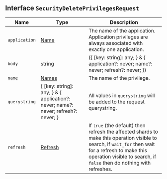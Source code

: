 ## Interface `SecurityDeletePrivilegesRequest`

| Name | Type | Description |
| - | - | - |
| `application` | [Name](./Name.md) | The name of the application. Application privileges are always associated with exactly one application. |
| `body` | string | ({ [key: string]: any; } & { application?: never; name?: never; refresh?: never; }) | All values in `body` will be added to the request body. |
| `name` | [Names](./Names.md) | The name of the privilege. |
| `querystring` | { [key: string]: any; } & { application?: never; name?: never; refresh?: never; } | All values in `querystring` will be added to the request querystring. |
| `refresh` | [Refresh](./Refresh.md) | If `true` (the default) then refresh the affected shards to make this operation visible to search, if `wait_for` then wait for a refresh to make this operation visible to search, if `false` then do nothing with refreshes. |
